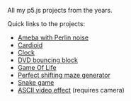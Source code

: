 All my p5.js projects from the years.

Quick links to the projects:
* [Ameba with Perlin noise](https://veljkoadzic.github.io/p5-projects/ameba/)
* [Cardioid](https://veljkoadzic.github.io/p5-projects/cardioid/)
* [Clock](https://veljkoadzic.github.io/p5-projects/clock/)
* [DVD bouncing block](https://veljkoadzic.github.io/p5-projects/dvd%20logo/)
* [Game Of Life](https://veljkoadzic.github.io/p5-projects/game%20of%20life/)
* [Perfect shifting maze generator](https://veljkoadzic.github.io/p5-projects/maze%20generator/)
* [Snake game](https://veljkoadzic.github.io/p5-projects/snake/)
* [ASCII video effect](https://veljkoadzic.github.io/p5-projects/video%20ascii/) (requires camera)
